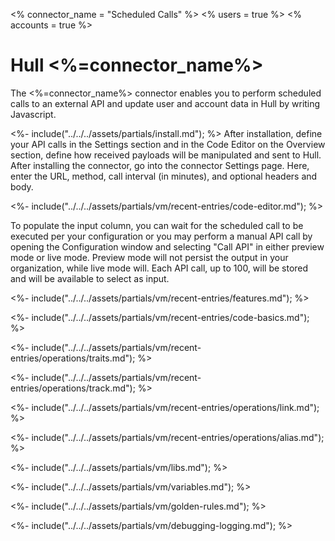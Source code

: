 <% connector_name = "Scheduled Calls" %>
<% users = true %>
<% accounts = true %>
# Hull <%=connector_name%>

The <%=connector_name%> connector enables you to perform scheduled calls to an external API and update user and account data in Hull by writing Javascript.

<%- include("../../../assets/partials/install.md"); %>
After installation, define your API calls in the Settings section and in the Code Editor on the Overview section, define how received payloads will be manipulated and sent to Hull.
After installing the connector, go into the connector Settings page. Here, enter the URL, method, call interval (in minutes), and optional headers and body.

<%- include("../../../assets/partials/vm/recent-entries/code-editor.md"); %>

To populate the input column, you can wait for the scheduled call to be executed per your configuration or you may perform a manual API call by opening the Configuration window and selecting "Call API" in either preview mode or live mode. Preview mode will not persist the output in your organization, while live mode will. Each API call, up to 100, will be stored and will be available to select as input.

<%- include("../../../assets/partials/vm/recent-entries/features.md"); %>

<%- include("../../../assets/partials/vm/recent-entries/code-basics.md"); %>

<%- include("../../../assets/partials/vm/recent-entries/operations/traits.md"); %>

<%- include("../../../assets/partials/vm/recent-entries/operations/track.md"); %>

<%- include("../../../assets/partials/vm/recent-entries/operations/link.md"); %>

<%- include("../../../assets/partials/vm/recent-entries/operations/alias.md"); %>

<%- include("../../../assets/partials/vm/libs.md"); %>

<%- include("../../../assets/partials/vm/variables.md"); %>

<%- include("../../../assets/partials/vm/golden-rules.md"); %>

<%- include("../../../assets/partials/vm/debugging-logging.md"); %>